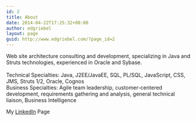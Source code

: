 ```yaml
---
id: 2
title: About
date: 2014-04-22T17:25:32+00:00
author: edgriebel
layout: page
guid: http://www.edgriebel.com/?page_id=2
---
```

Web site architecture consulting and development, specializing in Java and Struts technologies, experienced in Oracle and Sybase.<br/><br/>Technical Specialties: Java, J2EE/JavaEE, SQL, PL/SQL, JavaScript, CSS, JMS, Struts 1/2, Oracle, Cognos <br/>Business Specialties: Agile team leadership, customer-centered development, requirements gathering and analysis, general technical liaison, Business Intelligence

My <a title="My LinkedIn Page" href="https://www.linkedin.com/in/edgriebel" target="_blank">LinkedIn</a> Page